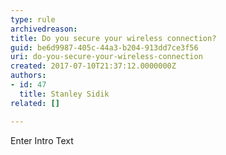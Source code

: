 ```yaml
---
type: rule
archivedreason: 
title: Do you secure your wireless connection?
guid: be6d9987-405c-44a3-b204-913dd7ce3f56
uri: do-you-secure-your-wireless-connection
created: 2017-07-10T21:37:12.0000000Z
authors:
- id: 47
  title: Stanley Sidik
related: []

---
```



Enter Intro Text
<br><excerpt class='endintro'></excerpt><br>



